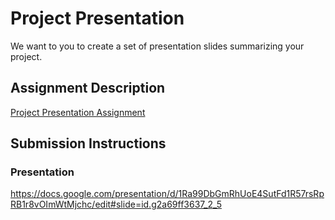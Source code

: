 # Project Presentation
We want to you to create a set of presentation slides summarizing your project.

## Assignment Description
[Project Presentation Assignment](https://education.launchcode.org/liftoff/modules/assignments/project-presentation)

## Submission Instructions

### Presentation
https://docs.google.com/presentation/d/1Ra99DbGmRhUoE4SutFd1R57rsRpRB1r8vOImWtMjchc/edit#slide=id.g2a69ff3637_2_5
